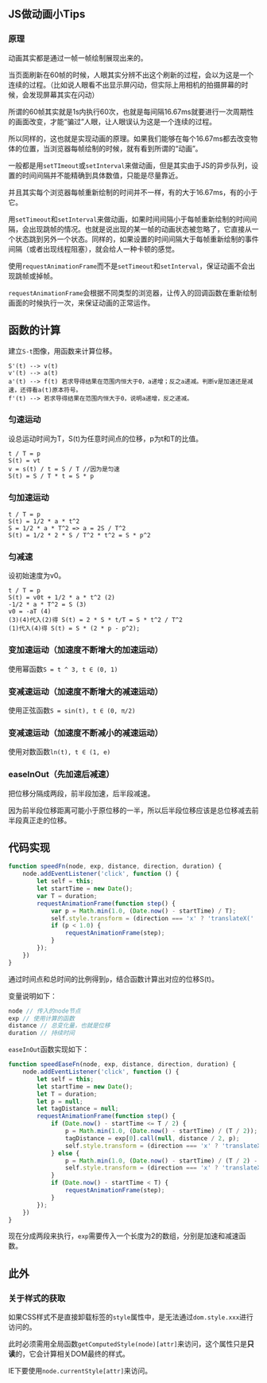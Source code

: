 ## JS做动画小Tips

### 原理

动画其实都是通过一帧一帧绘制展现出来的。

当页面刷新在60帧的时候，人眼其实分辨不出这个刷新的过程，会以为这是一个连续的过程。（比如说人眼看不出显示屏闪动，但实际上用相机的拍摄屏幕的时候，会发现屏幕其实在闪动）

所谓的60帧其实就是1s内执行60次，也就是每间隔16.67ms就要进行一次周期性的画面改变，才能“骗过”人眼，让人眼误认为这是一个连续的过程。

所以同样的，这也就是实现动画的原理。如果我们能够在每个16.67ms都去改变物体的位置，当浏览器每帧绘制的时候，就有看到所谓的“动画”。

一般都是用`setTImeout`或`setInterval`来做动画，但是其实由于JS的异步队列，设置的时间间隔并不能精确到具体数值，只能是尽量靠近。

并且其实每个浏览器每帧重新绘制的时间并不一样，有的大于16.67ms，有的小于它。

用`setTimeout`和`setInterval`来做动画，如果时间间隔小于每帧重新绘制的时间间隔，会出现跳帧的情况。也就是说出现的某一帧的动画状态被忽略了，它直接从一个状态跳到另外一个状态。同样的，如果设置的时间间隔大于每帧重新绘制的事件间隔（或者出现线程阻塞），就会给人一种卡顿的感觉。

使用`requestAnimationFrame`而不是`setTimeout`和`setInterval`，保证动画不会出现跳帧或掉帧。

`requestAnimationFrame`会根据不同类型的浏览器，让传入的回调函数在重新绘制画面的时候执行一次，来保证动画的正常运作。

## 函数的计算

建立`S-t`图像，用函数来计算位移。
```
S'(t) --> v(t)
v'(t) --> a(t) 
a'(t) --> f(t) 若求导得结果在范围内恒大于0，a递增；反之a递减。判断v是加速还是减速，还得看a(t)原本符号。
f'(t) --> 若求导得结果在范围内恒大于0，说明a递增，反之递减。
```
### 匀速运动

设总运动时间为T，S(t)为任意时间点的位移，p为t和T的比值。

```
t / T = p
S(t) = vt
v = s(t) / t = S / T //因为是匀速
S(t) = S / T * t = S * p
```

### 匀加速运动

```
t / T = p
S(t) = 1/2 * a * t^2
S = 1/2 * a * T^2 => a = 2S / T^2
S(t) = 1/2 * 2 * S / T^2 * t^2 = S * p^2
```

### 匀减速

设初始速度为v0。

```
t / T = p
S(t) = v0t + 1/2 * a * t^2 (2)
-1/2 * a * T^2 = S (3)
v0 = -aT (4)
(3)(4)代入(2)得 S(t) = 2 * S * t/T = S * t^2 / T^2
(1)代入(4)得 S(t) = S * (2 * p - p^2);
```

### 变加速运动（加速度不断增大的加速运动）

使用幂函数`S = t ^ 3, t ∈ (0, 1)`

### 变减速运动（加速度不断增大的减速运动）

使用正弦函数`S = sin(t), t ∈ (0, π/2)`

### 变减速运动（加速度不断减小的减速运动）

使用对数函数`ln(t), t ∈ (1, e)`

### easeInOut（先加速后减速）

把位移分隔成两段，前半段加速，后半段减速。

因为前半段位移距离可能小于原位移的一半，所以后半段位移应该是总位移减去前半段真正走的位移。

## 代码实现

```javascript
function speedFn(node, exp, distance, direction, duration) {
    node.addEventListener('click', function () {
        let self = this;
        let startTime = new Date();
        var T = duration;
        requestAnimationFrame(function step() {
            var p = Math.min(1.0, (Date.now() - startTime) / T);
            self.style.transform = (direction === 'x' ? 'translateX(' : 'translateY(') + exp.call(null, distance, p) + 'px)';
            if (p < 1.0) {
                requestAnimationFrame(step);
            }
        });
    })
}
```

通过时间点和总时间的比例得到`p`，结合函数计算出对应的位移S(t)。

变量说明如下：

```javascript
node // 传入的node节点
exp // 使用计算的函数
distance // 总变化量，也就是位移
duration // 持续时间
```

`easeInOut`函数实现如下：

```javascript
function speedEaseFn(node, exp, distance, direction, duration) {
    node.addEventListener('click', function () {
        let self = this;
        let startTime = new Date();
        let T = duration;
        let p = null;
        let tagDistance = null;
        requestAnimationFrame(function step() {
            if (Date.now() - startTime <= T / 2) {
                p = Math.min(1.0, (Date.now() - startTime) / (T / 2));
                tagDistance = exp[0].call(null, distance / 2, p);
                self.style.transform = (direction === 'x' ? 'translateX(' : 'translateY(') + tagDistance + 'px)';
            } else {
                p = Math.min(1.0, (Date.now() - startTime) / (T / 2) - 1);
                self.style.transform = (direction === 'x' ? 'translateX(' : 'translateY(') + (tagDistance + exp[1].call(null, distance - tagDistance, p)) + 'px)';
            }
            if (Date.now() - startTime < T) {
                requestAnimationFrame(step);
            }
        });
    })
}
```
现在分成两段来执行，`exp`需要传入一个长度为2的数组，分别是加速和减速函数。

## 此外

### 关于样式的获取

如果CSS样式不是直接卸载标签的`style`属性中，是无法通过`dom.style.xxx`进行访问的。

此时必须需用全局函数`getComputedStyle(node)[attr]`来访问，这个属性只是**只读**的，它会计算相关DOM最终的样式。

IE下要使用`node.currentStyle[attr]`来访问。

